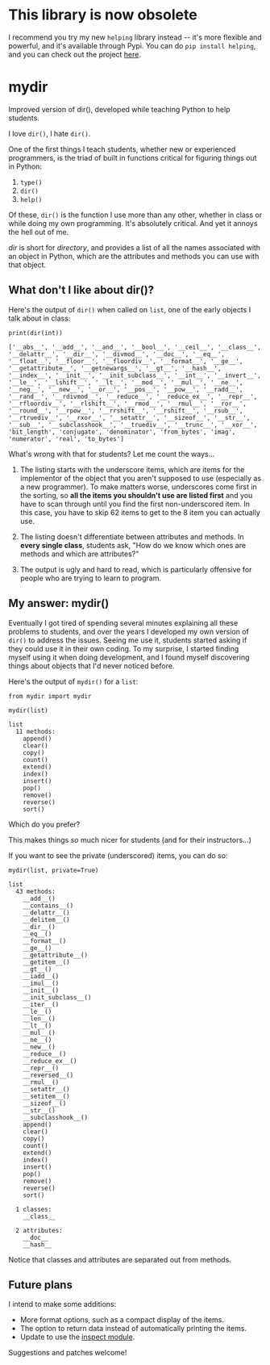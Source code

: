 # This library is now obsolete
I recommend you try my new ``helping`` library instead -- it's more flexible and powerful, and it's available through Pypi. You can do ``pip install helping``, and you can check out the project [here](https://github.com/ConquerProgramming1/helping).

# mydir
Improved version of dir(), developed while teaching Python to help students.

I love ``dir()``, I hate ``dir()``.

One of the first things I teach students, whether new or experienced programmers, is the triad of built in functions critical for figuring things out in Python:

1. ``type()``
2. ``dir()``
3. ``help()``

Of these, ``dir()`` is the function I use more than any other, whether in class or while doing my own programming. It's absolutely critical. And yet it annoys the hell out of me.

*dir* is short for *directory*, and provides a list of all the names associated with an object in Python, which are the attributes and methods you can use with that object.

## What don't I like about dir()?

Here's the output of ``dir()`` when called on ``list``, one of the early objects I talk about in class:

    print(dir(int))

    ['__abs__', '__add__', '__and__', '__bool__', '__ceil__', '__class__', '__delattr__', '__dir__', '__divmod__', '__doc__', '__eq__', '__float__', '__floor__', '__floordiv__', '__format__', '__ge__', '__getattribute__', '__getnewargs__', '__gt__', '__hash__', '__index__', '__init__', '__init_subclass__', '__int__', '__invert__', '__le__', '__lshift__', '__lt__', '__mod__', '__mul__', '__ne__', '__neg__', '__new__', '__or__', '__pos__', '__pow__', '__radd__', '__rand__', '__rdivmod__', '__reduce__', '__reduce_ex__', '__repr__', '__rfloordiv__', '__rlshift__', '__rmod__', '__rmul__', '__ror__', '__round__', '__rpow__', '__rrshift__', '__rshift__', '__rsub__', '__rtruediv__', '__rxor__', '__setattr__', '__sizeof__', '__str__', '__sub__', '__subclasshook__', '__truediv__', '__trunc__', '__xor__', 'bit_length', 'conjugate', 'denominator', 'from_bytes', 'imag', 'numerator', 'real', 'to_bytes']
    
What's wrong with that for students? Let me count the ways...

1. The listing starts with the underscore items, which are items for the implementor of the object that you aren't supposed to use (especially as a new programmer). To make matters worse, underscores come first in the sorting, so **all the items you shouldn't use are listed first** and you have to scan through until you find the first non-underscored item. In this case, you have to skip 62 items to get to the 8 item you can actually use.

2. The listing doesn't differentiate between attributes and methods. In **every single class**, students ask, "How do we know which ones are methods and which are attributes?"

3. The output is ugly and hard to read, which is particularly offensive for people who are trying to learn to program.

## My answer: mydir()

Eventually I got tired of spending several minutes explaining all these problems to students, and over the years I developed my own version of ``dir()`` to address the issues. Seeing me use it, students started asking if they could use it in their own coding. To my surprise, I started finding myself using it when doing development, and I found myself discovering things about objects that I'd never noticed before.

Here's the output of ``mydir()`` for a ``list``:

    from mydir import mydir

    mydir(list)

    list
      11 methods:
        append()
        clear()
        copy()
        count()
        extend()
        index()
        insert()
        pop()
        remove()
        reverse()
        sort()
        
Which do you prefer?

This makes things *so* much nicer for students (and for their instructors...)

If you want to see the private (underscored) items, you can do so:

    mydir(list, private=True)

    list
      43 methods:
        __add__()
        __contains__()
        __delattr__()
        __delitem__()
        __dir__()
        __eq__()
        __format__()
        __ge__()
        __getattribute__()
        __getitem__()
        __gt__()
        __iadd__()
        __imul__()
        __init__()
        __init_subclass__()
        __iter__()
        __le__()
        __len__()
        __lt__()
        __mul__()
        __ne__()
        __new__()
        __reduce__()
        __reduce_ex__()
        __repr__()
        __reversed__()
        __rmul__()
        __setattr__()
        __setitem__()
        __sizeof__()
        __str__()
        __subclasshook__()
        append()
        clear()
        copy()
        count()
        extend()
        index()
        insert()
        pop()
        remove()
        reverse()
        sort()

      1 classes:
        __class__

      2 attributes:
        __doc__
        __hash__
        
Notice that classes and attributes are separated out from methods.

## Future plans
I intend to make some additions:

* More format options, such as a compact display of the items.
* The option to return data instead of automatically printing the items.
* Update to use the [inspect module](https://docs.python.org/3.7/library/inspect.html#module-inspect).

Suggestions and patches welcome!
